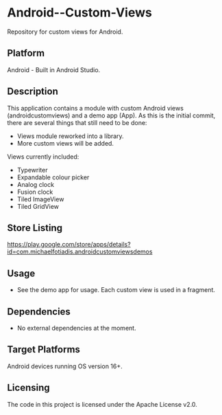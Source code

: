 # Android--Custom-Views
Repository for custom views for Android.

## Platform
Android - Built in Android Studio.

## Description
This application contains a module with custom Android views (androidcustomviews) and a demo app (App).
As this is the initial commit, there are several things that still need to be done:
- Views module reworked into a library.
- More custom views will be added.

Views currently included:
- Typewriter
- Expandable colour picker
- Analog clock
- Fusion clock
- Tiled ImageView
- Tiled GridView

## Store Listing
https://play.google.com/store/apps/details?id=com.michaelfotiadis.androidcustomviewsdemos

## Usage
- See the demo app for usage. Each custom view is used in a fragment.

## Dependencies
- No external dependencies at the moment.

## Target Platforms
Android devices running OS version 16+.

## Licensing
The code in this project is licensed under the Apache License v2.0.
